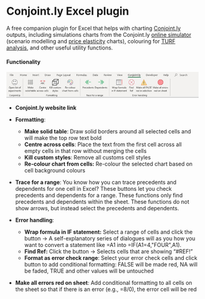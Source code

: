 # Conjoint.ly Excel plugin
A free companion plugin for Excel that helps with charting [Conjoint.ly](https://conjointly.com/) outputs, including simulations charts from the Conjoint.ly [online simulator](https://conjointly.com/guides/conjoint-preference-share-simulator/) (scenario modelling and [price elasticity](https://conjointly.com/guides/understanding-price-elasticity-of-demand/) charts), colouring for [TURF analysis](https://conjointly.com/blog/turf-analysis/), and other useful utility functions.

#### Functionality

![img](clip_image002.jpg)

- **Conjoint.ly website link**
- **Formatting**:

  - **Make solid table**: Draw solid borders around      all selected cells and will make the top row text bold
  - **Centre across cells**: Place the text from the      first cell across all empty cells in that row without merging the cells
  - **Kill custom styles**: Remove all customs cell      styles
  - **Re-colour chart from cells:** Re-colour the selected      chart based on cell background colours

- **Trace for a range**: You know how you can trace     precedents and dependents for one cell in Excel? These buttons let you     check precedents and dependents for a range. These functions only find     precedents and dependents within the sheet. These functions do not show     arrows, but instead select the precedents and dependents.

- **Error handling**:

  - **Wrap formula in IF statement:** Select a range of cells      and click the button -> A self-explanatory series of dialogues will as      you how you want to convert a statement like =A1 into      =IF(A1=4,"FOUR",A1).
  - **Find Ref:** Click the button -> Selects cells that      are showing “#REF!”
  - **Format as error check range**: Select your error check      cells and click button to add conditional formatting: FALSE will be made      red, NA will be faded, TRUE and other values will be untouched
 - **Make all errors red on sheet**: Add conditional formatting to all cells on the sheet so that if there is an error (e.g., =8/0), the error cell will be red
